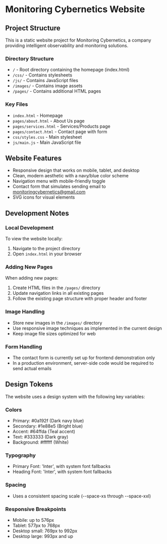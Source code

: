 # Monitoring Cybernetics Website

## Project Structure

This is a static website project for Monitoring Cybernetics, a company providing intelligent observability and monitoring solutions.

### Directory Structure

- `/` - Root directory containing the homepage (index.html)
- `/css/` - Contains stylesheets
- `/js/` - Contains JavaScript files
- `/images/` - Contains image assets
- `/pages/` - Contains additional HTML pages

### Key Files

- `index.html` - Homepage
- `pages/about.html` - About Us page
- `pages/services.html` - Services/Products page
- `pages/contact.html` - Contact page with form
- `css/styles.css` - Main stylesheet
- `js/main.js` - Main JavaScript file

## Website Features

- Responsive design that works on mobile, tablet, and desktop
- Clean, modern aesthetic with a navy/blue color scheme
- Navigation menu with mobile-friendly toggle
- Contact form that simulates sending email to monitoringcybernetics@gmail.com
- SVG icons for visual elements

## Development Notes

### Local Development

To view the website locally:
1. Navigate to the project directory
2. Open `index.html` in your browser

### Adding New Pages

When adding new pages:
1. Create HTML files in the `/pages/` directory
2. Update navigation links in all existing pages
3. Follow the existing page structure with proper header and footer

### Image Handling

- Store new images in the `/images/` directory
- Use responsive image techniques as implemented in the current design
- Keep image file sizes optimized for web

### Form Handling

- The contact form is currently set up for frontend demonstration only
- In a production environment, server-side code would be required to send actual emails

## Design Tokens

The website uses a design system with the following key variables:

### Colors
- Primary: #0a192f (Dark navy blue)
- Secondary: #1e88e5 (Bright blue)
- Accent: #64ffda (Teal accent)
- Text: #333333 (Dark gray)
- Background: #ffffff (White)

### Typography
- Primary Font: 'Inter', with system font fallbacks
- Heading Font: 'Inter', with system font fallbacks

### Spacing
- Uses a consistent spacing scale (--space-xs through --space-xxl)

### Responsive Breakpoints
- Mobile: up to 576px
- Tablet: 577px to 768px
- Desktop small: 769px to 992px
- Desktop large: 993px and up